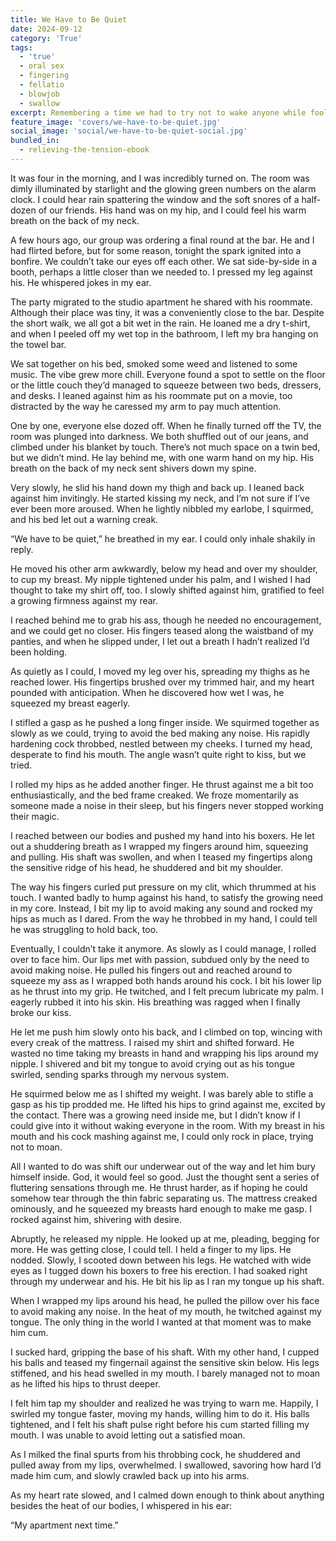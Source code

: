 ```yaml
---
title: We Have to Be Quiet
date: 2024-09-12
category: 'True'
tags:
  - 'true'
  - oral sex
  - fingering
  - fellatio
  - blowjob
  - swallow
excerpt: Remembering a time we had to try not to wake anyone while fooling around on a squeaky twin bed.
feature_image: 'covers/we-have-to-be-quiet.jpg'
social_image: 'social/we-have-to-be-quiet-social.jpg'
bundled_in:
  - relieving-the-tension-ebook
---
```


It was four in the morning, and I was incredibly turned on. The room was dimly illuminated by starlight and the glowing green numbers on the alarm clock. I could hear rain spattering the window and the soft snores of a half-dozen of our friends. His hand was on my hip, and I could feel his warm breath on the back of my neck.

A few hours ago, our group was ordering a final round at the bar. He and I had flirted before, but for some reason, tonight the spark ignited into a bonfire. We couldn’t take our eyes off each other. We sat side-by-side in a booth, perhaps a little closer than we needed to. I pressed my leg against his. He whispered jokes in my ear.

The party migrated to the studio apartment he shared with his roommate. Although their place was tiny, it was a conveniently close to the bar. Despite the short walk, we all got a bit wet in the rain. He loaned me a dry t-shirt, and when I peeled off my wet top in the bathroom, I left my bra hanging on the towel bar.

We sat together on his bed, smoked some weed and listened to some music. The vibe grew more chill. Everyone found a spot to settle on the floor or the little couch they’d managed to squeeze between two beds, dressers, and desks. I leaned against him as his roommate put on a movie, too distracted by the way he caressed my arm to pay much attention.

One by one, everyone else dozed off. When he finally turned off the TV, the room was plunged into darkness. We both shuffled out of our jeans, and climbed under his blanket by touch. There’s not much space on a twin bed, but we didn’t mind. He lay behind me, with one warm hand on my hip. His breath on the back of my neck sent shivers down my spine.

Very slowly, he slid his hand down my thigh and back up. I leaned back against him invitingly. He started kissing my neck, and I’m not sure if I’ve ever been more aroused. When he lightly nibbled my earlobe, I squirmed, and his bed let out a warning creak.

“We have to be quiet,” he breathed in my ear. I could only inhale shakily in reply.

He moved his other arm awkwardly, below my head and over my shoulder, to cup my breast. My nipple tightened under his palm, and I wished I had thought to take my shirt off, too. I slowly shifted against him, gratified to feel a growing firmness against my rear.

I reached behind me to grab his ass, though he needed no encouragement, and we could get no closer. His fingers teased along the waistband of my panties, and when he slipped under, I let out a breath I hadn’t realized I’d been holding.

As quietly as I could, I moved my leg over his, spreading my thighs as he reached lower. His fingertips brushed over my trimmed hair, and my heart pounded with anticipation. When he discovered how wet I was, he squeezed my breast eagerly.

I stifled a gasp as he pushed a long finger inside. We squirmed together as slowly as we could, trying to avoid the bed making any noise. His rapidly hardening cock throbbed, nestled between my cheeks. I turned my head, desperate to find his mouth. The angle wasn’t quite right to kiss, but we tried.

I rolled my hips as he added another finger. He thrust against me a bit too enthusiastically, and the bed frame creaked. We froze momentarily as someone made a noise in their sleep, but his fingers never stopped working their magic.

I reached between our bodies and pushed my hand into his boxers. He let out a shuddering breath as I wrapped my fingers around him, squeezing and pulling. His shaft was swollen, and when I teased my fingertips along the sensitive ridge of his head, he shuddered and bit my shoulder.

The way his fingers curled put pressure on my clit, which thrummed at his touch. I wanted badly to hump against his hand, to satisfy the growing need in my core. Instead, I bit my lip to avoid making any sound and rocked my hips as much as I dared. From the way he throbbed in my hand, I could tell he was struggling to hold back, too.

Eventually, I couldn’t take it anymore. As slowly as I could manage, I rolled over to face him. Our lips met with passion, subdued only by the need to avoid making noise. He pulled his fingers out and reached around to squeeze my ass as I wrapped both hands around his cock. I bit his lower lip as he thrust into my grip. He twitched, and I felt precum lubricate my palm. I eagerly rubbed it into his skin. His breathing was ragged when I finally broke our kiss.

He let me push him slowly onto his back, and I climbed on top, wincing with every creak of the mattress. I raised my shirt and shifted forward. He wasted no time taking my breasts in hand and wrapping his lips around my nipple. I shivered and bit my tongue to avoid crying out as his tongue swirled, sending sparks through my nervous system.

He squirmed below me as I shifted my weight. I was barely able to stifle a gasp as his tip prodded me. He lifted his hips to grind against me, excited by the contact. There was a growing need inside me, but I didn’t know if I could give into it without waking everyone in the room. With my breast in his mouth and his cock mashing against me, I could only rock in place, trying not to moan.

All I wanted to do was shift our underwear out of the way and let him bury himself inside. God, it would feel so good. Just the thought sent a series of fluttering sensations through me. He thrust harder, as if hoping he could somehow tear through the thin fabric separating us. The mattress creaked ominously, and he squeezed my breasts hard enough to make me gasp. I rocked against him, shivering with desire.

Abruptly, he released my nipple. He looked up at me, pleading, begging for more. He was getting close, I could tell. I held a finger to my lips. He nodded. Slowly, I scooted down between his legs. He watched with wide eyes as I tugged down his boxers to free his erection. I had soaked right through my underwear and his. He bit his lip as I ran my tongue up his shaft.

When I wrapped my lips around his head, he pulled the pillow over his face to avoid making any noise. In the heat of my mouth, he twitched against my tongue. The only thing in the world I wanted at that moment was to make him cum.

I sucked hard, gripping the base of his shaft. With my other hand, I cupped his balls and teased my fingernail against the sensitive skin below. His legs stiffened, and his head swelled in my mouth. I barely managed not to moan as he lifted his hips to thrust deeper.

I felt him tap my shoulder and realized he was trying to warn me. Happily, I swirled my tongue faster, moving my hands, willing him to do it. His balls tightened, and I felt his shaft pulse right before his cum started filling my mouth. I was unable to avoid letting out a satisfied moan.

As I milked the final spurts from his throbbing cock, he shuddered and pulled away from my lips, overwhelmed. I swallowed, savoring how hard I’d made him cum, and slowly crawled back up into his arms.

As my heart rate slowed, and I calmed down enough to think about anything besides the heat of our bodies, I whispered in his ear:

“My apartment next time.”
